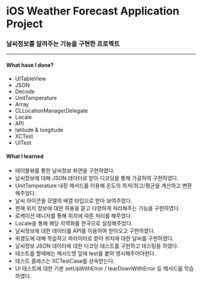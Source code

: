 # iOS Weather Forecast Application Project
### 날씨정보를 알려주는 기능을 구현한 프로젝트
***
#### What have I done?
- UITableView
- JSON
- Decode
- UnitTemperature
- Array
- CLLocationManagerDelegate
- Locale
- API
- latitude & longitude
- XCTest
- UITest

#### What I learned
- 테이블뷰를 통한 날씨정보 화면을 구현하였다.
- 날씨정보에 대해 JSON 데이터로 받아 디코딩을 통해 가공하여 구현하였다.
- UnitTemperature 내장 메서드를 이용해 온도의 최저/최고/평균을 계산하고 변환해주었다.
- 날씨 아이콘을 모델의 배열 타입으로 받아 보여주었다.
- 현재 위치 정보에 대한 허용을 묻고 다양하게 처리해주는 기능을 구현하였다.
- 로케이션 매니저를 통해 위치에 따른 처리를 해주었다.
- Locale을 통해 해당 지역화를 한국으로 설정해주었다.
- 날씨정보에 대한 데이터를 API를 이용하여 받아오고 구현하였다.
- 위경도에 대해 학습하고 파라미터로 받아 위치에 대한 날씨를 구현하였다.
- 날씨정보 JSON 데이터에 대한 디코딩 테스트를 구현하고 테스팅을 하였다.
- 테스트를 할때에는 메서드명 앞에 test를 붙여 명시해주어야한다.
- 테스트 클래스는 XCTestCase를 상속받는다.
- UI 테스트에 대한 기본 setUpWithError / tearDownWithError 등 메서드를 학습하였다.
